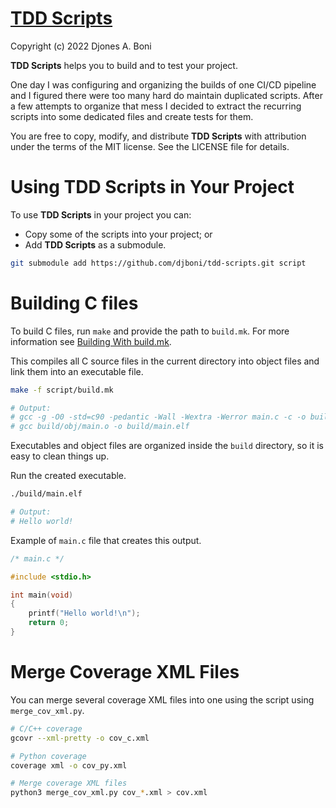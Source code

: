 # [TDD Scripts](https://github.com/djboni/tdd-scripts)

Copyright (c) 2022 Djones A. Boni

**TDD Scripts** helps you to build and to test your project.

One day I was configuring and organizing the builds of one CI/CD pipeline and
I figured there were too many hard do maintain duplicated scripts. After a few
attempts to organize that mess I decided to extract the recurring scripts into
some dedicated files and create tests for them.

You are free to copy, modify, and distribute **TDD Scripts** with attribution
under the terms of the MIT license. See the LICENSE file for details.

# Using TDD Scripts in Your Project

To use **TDD Scripts** in your project you can:

- Copy some of the scripts into your project; or
- Add **TDD Scripts** as a submodule.

```sh
git submodule add https://github.com/djboni/tdd-scripts.git script
```

# Building C files

To build C files, run `make` and provide the path to `build.mk`.
For more information see
[Building With build.mk](https://github.com/djboni/tdd-scripts/blob/master/doc/build-mk.md).

This compiles all C source files in the current directory into object files and
link them into an executable file.

```sh
make -f script/build.mk

# Output:
# gcc -g -O0 -std=c90 -pedantic -Wall -Wextra -Werror main.c -c -o build/obj/main.o
# gcc build/obj/main.o -o build/main.elf
```

Executables and object files are organized inside the `build` directory, so it
is easy to clean things up.

Run the created executable.

```sh
./build/main.elf

# Output:
# Hello world!
```

Example of `main.c` file that creates this output.

```c
/* main.c */

#include <stdio.h>

int main(void)
{
    printf("Hello world!\n");
    return 0;
}
```

# Merge Coverage XML Files

You can merge several coverage XML files into one using the script using
`merge_cov_xml.py`.

```sh
# C/C++ coverage
gcovr --xml-pretty -o cov_c.xml

# Python coverage
coverage xml -o cov_py.xml

# Merge coverage XML files
python3 merge_cov_xml.py cov_*.xml > cov.xml
```
